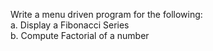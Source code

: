 Write a menu driven program for the following: <br>
a. Display a Fibonacci Series <br>
b. Compute Factorial of a number <br>
